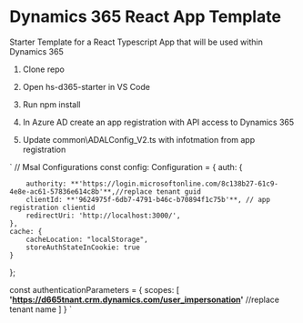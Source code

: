 # Dynamics 365 React App Template
Starter Template for a React Typescript App that will be used within Dynamics 365

1. Clone repo 

2. Open hs-d365-starter in VS Code

3. Run npm install

4. In Azure AD create an app registration with API access to Dynamics 365

5. Update common\ADALConfig_V2.ts with infotmation from app registration

`
// Msal Configurations
const config: Configuration = {
    auth: {

        authority: **'https://login.microsoftonline.com/8c138b27-61c9-4e8e-ac61-57836e614c8b'**,//replace tenant guid
        clientId: **'9624975f-6db7-4791-b46c-b70894f1c75b'**, // app registration clientid
        redirectUri: 'http://localhost:3000/',
    },
    cache: {
        cacheLocation: "localStorage",
        storeAuthStateInCookie: true
    }
};

const authenticationParameters = {
    scopes: [
        **'https://d665tnant.crm.dynamics.com/user_impersonation'** //replace tenant name
    ]
}
`
